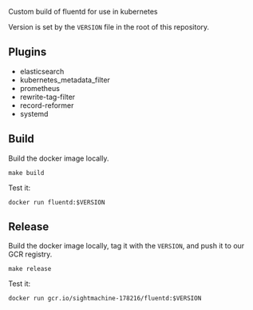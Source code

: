 Custom build of fluentd for use in kubernetes

Version is set by the `VERSION` file in the root of this repository.

## Plugins

* elasticsearch
* kubernetes_metadata_filter
* prometheus
* rewrite-tag-filter
* record-reformer
* systemd

## Build

Build the docker image locally.

    make build

Test it:

    docker run fluentd:$VERSION

## Release

Build the docker image locally, tag it with the `VERSION`, and push it to our GCR registry.

    make release

Test it:

    docker run gcr.io/sightmachine-178216/fluentd:$VERSION
